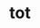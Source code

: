 ---
category: 3-letters
denotation: null
name: tot
reference_link: https://www.etymonline.com/word/tot
root_language: null
root_name: null
title: tot
type: free
word_sums:
- respelling: tot
  sum: 'Tot + '
---